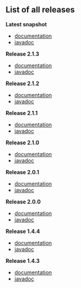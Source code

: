 
## List of all releases ##

**Latest snapshot**
- [documentation](http://badass-jlink-plugin.beryx.org/snapshots/latest)
- [javadoc](http://badass-jlink-plugin.beryx.org/snapshots/latest/javadoc)

**Release 2.1.3**
  - [documentation](http://badass-jlink-plugin.beryx.org/releases/2.1.3)
  - [javadoc](http://badass-jlink-plugin.beryx.org/releases/2.1.3/javadoc)

**Release 2.1.2**
  - [documentation](http://badass-jlink-plugin.beryx.org/releases/2.1.2)
  - [javadoc](http://badass-jlink-plugin.beryx.org/releases/2.1.2/javadoc)

**Release 2.1.1**
  - [documentation](http://badass-jlink-plugin.beryx.org/releases/2.1.1)
  - [javadoc](http://badass-jlink-plugin.beryx.org/releases/2.1.1/javadoc)

**Release 2.1.0**
  - [documentation](http://badass-jlink-plugin.beryx.org/releases/2.1.0)
  - [javadoc](http://badass-jlink-plugin.beryx.org/releases/2.1.0/javadoc)

**Release 2.0.1**
  - [documentation](http://badass-jlink-plugin.beryx.org/releases/2.0.1)
  - [javadoc](http://badass-jlink-plugin.beryx.org/releases/2.0.1/javadoc)

**Release 2.0.0**
  - [documentation](http://badass-jlink-plugin.beryx.org/releases/2.0.0)
  - [javadoc](http://badass-jlink-plugin.beryx.org/releases/2.0.0/javadoc)

**Release 1.4.4**
  - [documentation](http://badass-jlink-plugin.beryx.org/releases/1.4.4)
  - [javadoc](http://badass-jlink-plugin.beryx.org/releases/1.4.4/javadoc)

**Release 1.4.3**
  - [documentation](http://badass-jlink-plugin.beryx.org/releases/1.4.3)
  - [javadoc](http://badass-jlink-plugin.beryx.org/releases/1.4.3/javadoc)


